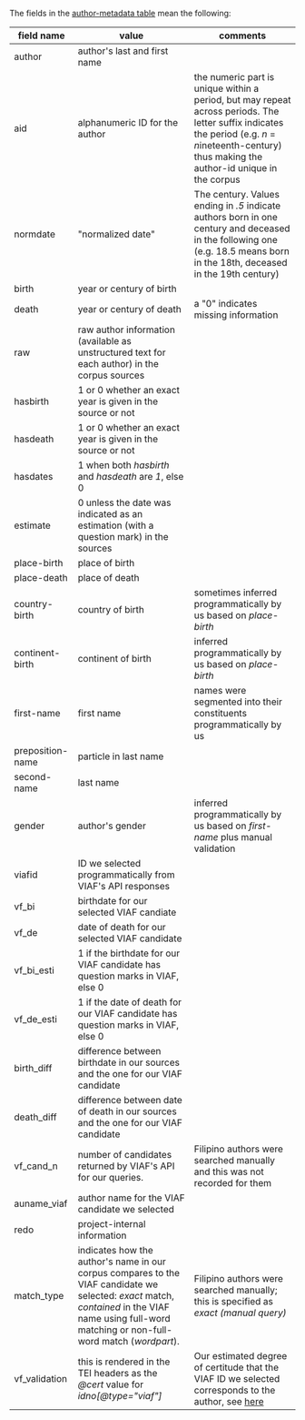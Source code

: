 The fields in the [author-metadata table](https://github.com/pruizf/disco/blob/master/author_metadata.tsv) mean the following:

| field name | value | comments |
|---|---|---|
| author | author's last and first name |  |
| aid | alphanumeric ID for the author | the numeric part is unique within a period, but may repeat across periods. The letter suffix indicates the period (e.g. *n* = *n*ineteenth-century) thus making the author-id unique in the corpus|
| normdate | "normalized date" | The century. Values ending in *.5* indicate authors born in one century and deceased in the following one (e.g. 18.5 means born in the 18th, deceased in the 19th century)|
| birth | year or century of birth  | |
| death  | year or century of death | a "0" indicates missing information |
| raw | raw author information (available as unstructured text for each author) in the corpus sources | |
| hasbirth | 1 or 0 whether an exact year is given in the source or not | |
| hasdeath | 1 or 0 whether an exact year is given in the source or not | |
| hasdates | 1 when both *hasbirth* and *hasdeath* are *1*, else 0 | |
| estimate | 0 unless the date was indicated as an estimation (with a question mark) in the sources | |
| place-birth | place of birth | |
| place-death | place of death | |
| country-birth | country of birth | sometimes inferred programmatically by us based on *place-birth*|
| continent-birth | continent of birth | inferred programmatically by us based on *place-birth*|
| first-name | first name | names were segmented into their constituents programmatically by us|
| preposition-name | particle in last name | |
| second-name | last name | |
| gender | author's gender | inferred programmatically by us based on *first-name* plus manual validation|
| viafid | ID we selected programmatically from VIAF's API responses |  |
| vf_bi | birthdate for our selected VIAF candiate |  |
| vf_de | date of death for our selected VIAF candidate |  |
| vf_bi_esti | 1 if the birthdate for our VIAF candidate has question marks in VIAF, else 0 |  |
| vf_de_esti | 1 if the date of death for our VIAF candidate has question marks in VIAF, else 0 |  |
| birth_diff | difference between birthdate in our sources and the one for our VIAF candidate |  |
| death_diff | difference between date of death in our sources and the one for our VIAF candidate |  |
| vf_cand_n | number of candidates returned by VIAF's API for our queries.  | Filipino authors were searched manually and this was not recorded for them |
| auname_viaf | author name for the VIAF candidate we selected |  |
| redo | project-internal information |  |
| match_type | indicates how the author's name in our corpus compares to the VIAF candidate we selected: *exact* match, *contained* in the VIAF name using full-word matching or non-full-word match (*wordpart*).  | Filipino authors were searched manually; this is specified as *exact (manual query)* |
| vf_validation | this is rendered in the TEI headers as the *@cert* value for *idno[@type="viaf"]* | Our estimated degree of certitude that the VIAF ID we selected corresponds to the author, see [here](https://github.com/pruizf/disco#viaf-ids) | |
